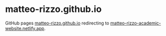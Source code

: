 # matteo-rizzo.github.io

GitHub pages [matteo-rizzo.github.io](matteo-rizzo.github.io) redirecting to [matteo-rizzo-academic-website.netlify.app](https://matteo-rizzo-academic-website.netlify.app/).
